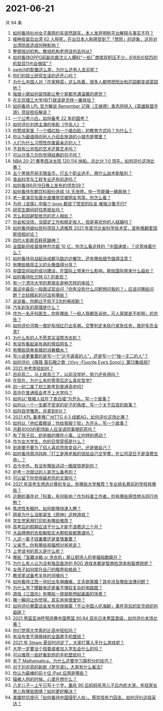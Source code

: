 # 2021-06-21

共 94 条

<!-- BEGIN -->
<!-- 最后更新时间 Mon Jun 21 2021 11:05:59 GMT+0800 (China Standard Time) -->

1. [如何看待杭州女子乘网约车突然跳车，本人发声明称平台解释与事实不符？](https://www.zhihu.com/question/465856176)
2. [接种疫苗后台湾 62
   人猝死，在台日本人称感受到了「愤怒」的迹象，这将对台湾防疫造成何种影响？](https://www.zhihu.com/question/466110239)
3. [整顿培训机构，教培机构老师该何去何从?](https://www.zhihu.com/question/463008808)
4. [如何看待OPPO前副总裁沈义人爆料“一些厂商库存积压不少，618杀价猛烈的机型双11也会很猛”？](https://www.zhihu.com/question/466051197)
5. [switch的配置这么差，为什么还有人去买呢？](https://www.zhihu.com/question/464901398)
6. [你们的硕士研究生读的还开心吗？](https://www.zhihu.com/question/455981846)
7. [为什么中国人对「在家种菜」这么执着，很多人都想把阳台和花园都变成菜园地？](https://www.zhihu.com/question/460289845)
8. [独居小窝如何装饰能让整个家都充满温暖的感觉？](https://www.zhihu.com/question/458240313)
9. [在北京理工大学(BIT)就读是怎样一番体验？](https://www.zhihu.com/question/24338502)
10. [如何看待 LPL 官方解说 Remember
    记得（王继德）表态将转入《英雄联盟手游》项目担任解说？](https://www.zhihu.com/question/465610838)
11. [一个公考小白，如何备考 22 年的国考？](https://www.zhihu.com/question/447760134)
12. [如何评价刘烨主演的电影《守岛人》？](https://www.zhihu.com/question/462891336)
13. [你赞成家里「一个唱红脸一个唱白脸」的教育方式吗？为什么？](https://www.zhihu.com/question/336332087)
14. [你认为最值得向别人介绍去旅游的小城市是哪里？](https://www.zhihu.com/question/463395298)
15. [人们为什么习惯性伤害最亲近的人？](https://www.zhihu.com/question/456462645)
16. [不具有公共性的艺术还算艺术吗？](https://www.zhihu.com/question/465384478)
17. [可以分享几句你觉得经典的句子吗？](https://www.zhihu.com/question/462684825)
18. [NBA 20-21 赛季西决太阳 120:114 快船，总比分 1:0
    领先，如何评价这场比赛？](https://www.zhihu.com/question/466241571)
19. [五个黑铁开局无限金币，打五个职业选手，用什么战术能胜利？](https://www.zhihu.com/question/460139174)
20. [食品科学与工程专业还有前途吗？](https://www.zhihu.com/question/372375945)
21. [如何看待6月19日晚上发布的领克09？](https://www.zhihu.com/question/466043949)
22. [如何看待东鹏饮料股价连续 14 天涨停，中一签能赚一辆奔驰？](https://www.zhihu.com/question/465492977)
23. [老一辈演员张晨光直播带货被网友骂哭，你怎么看？](https://www.zhihu.com/question/465922667)
24. [为何《龙珠》中每个 boss 都成了悟空的队友,唯独沙鲁不行?](https://www.zhihu.com/question/464605306)
25. [研究生期间好找男朋友吗？](https://www.zhihu.com/question/393637489)
26. [怎么和回避型依恋的恋人相处？](https://www.zhihu.com/question/441554867)
27. [你会和没钱，没固定工作和稳定收入，但是喜欢你的人结婚吗？](https://www.zhihu.com/question/463865885)
28. [如何看待疑似民科项目入选推荐 2021
    年度河北省科学技术奖，宣称推翻爱因斯坦相对论？](https://www.zhihu.com/question/465966475)
29. [四代火影能否耗死鼬神？](https://www.zhihu.com/question/462369273)
30. [全国新冠疫苗接种剂次超 10
    亿，你怎么看这样的「中国速度」？这意味着什么？](https://www.zhihu.com/question/466136436)
31. [如何看待肖战起诉成都马路边边餐饮，还有哪些细节值得注意？](https://www.zhihu.com/question/465777508)
32. [有哪些极简主义的头像值得分享？](https://www.zhihu.com/question/29173647)
33. [中国空间站的成功建设，在国际上带来什么影响，能给国际带来什么益处？](https://www.zhihu.com/question/465703732)
34. [如何看待杜兰特 G7 的表现？](https://www.zhihu.com/question/466100708)
35. [有一个清华大学的男朋友是种怎样的体验？](https://www.zhihu.com/question/30174174)
36. [面试中最后一般面试官会问「你有没有什么问题想问我的？」应该问哪些问题？比较精彩的问法有哪些？](https://www.zhihu.com/question/21559274)
37. [说说看，你刷过不低于3次的电视剧？](https://www.zhihu.com/question/457564696)
38. [汽车刹车的原理是什么？](https://www.zhihu.com/question/23704461)
39. [作为一名牙科医生，你有哪些「一般人我都告诉他，可人家就是不听啊」的忠告？](https://www.zhihu.com/question/56477060)
40. [如何评价河南一救护车闯红灯出车祸，交警判定未执行紧急任务，救护车负全责?](https://www.zhihu.com/question/465874196)
41. [为什么有的人不愿意买滚筒洗衣机？](https://www.zhihu.com/question/393287010)
42. [有没有看起来有病的情侣网名？](https://www.zhihu.com/question/460193137)
43. [有哪些简单易做的消暑糖水？](https://www.zhihu.com/question/20362705)
44. [写小说更重要的是写一个“近乎逼真的人”，还是写一个“独一无二的人”？](https://www.zhihu.com/question/462450168)
45. [如何评价《薇薇 萤石眼之歌（Vivy -Fluorite Eye’s
    Song）》第13集结局?](https://www.zhihu.com/question/466054985)
46. [2021 中考体验如何？](https://www.zhihu.com/question/463592456)
47. [目前高二，马上就高三了，以前没学好，努力还有用吗？](https://www.zhihu.com/question/452901439)
48. [在现在，为什么有的零零后这么喜欢哲学?](https://www.zhihu.com/question/436744133)
49. [初一初二废了初三能考到普通高中吗?](https://www.zhihu.com/question/465062081)
50. [高中在普通班会考不上大学吗？](https://www.zhihu.com/question/458586665)
51. [如何以“我被人挂在了表白墙”为开头，写一个故事？](https://www.zhihu.com/question/461083286)
52. [如何以一个一生都不受宠的妃子的角度，写一个关于后宫的故事？](https://www.zhihu.com/question/459786967)
53. [如何自学雅思，并拿到8分？](https://www.zhihu.com/question/48493199)
54. [2021 KPL 春季赛广州TTG 4:3
    成都AG，如何评价这场比赛？](https://www.zhihu.com/question/466215624)
55. [如何以「他红着眼说：你给我服个软」为开头，写一个故事？](https://www.zhihu.com/question/460697101)
56. [月薪4000的职场新人应该请同事喝奶茶吗？](https://www.zhihu.com/question/466090577)
57. [有了孩子后，奶爸做的哪件小事，让你特别感动？](https://www.zhihu.com/question/464550144)
58. [作为女大学生，你的日常穿搭是什么？](https://www.zhihu.com/question/317964300)
59. [到底要不要为了招人喜欢而改变自己，还是做自己？](https://www.zhihu.com/question/462208808)
60. [如何看待周鸿祎称「打工是用老板的钱给自己交学费，在公司混日子是浪费生命」？](https://www.zhihu.com/question/465936066)
61. [古今中外，有没有哪些诗词一眼就惊艳到你？](https://www.zhihu.com/question/465337346)
62. [护考一次就过的人是怎么备考的？](https://www.zhihu.com/question/462889007)
63. [可以留下你觉得最悲伤的文案吗？](https://www.zhihu.com/question/462309130)
64. [2021
    年高考生想选计算机专业，有哪些大学推荐？专业排名靠前的学校有哪些？](https://www.zhihu.com/question/459989965)
65. [近期的事件对「科普」有何影响？作为科普工作者，你有哪些感悟想与同行共勉？](https://www.zhihu.com/question/466136091)
66. [焦虑性失眠时，如何能够快速入睡？](https://www.zhihu.com/question/380959121)
67. [网易为什么没能诞生《原神》这种游戏？](https://www.zhihu.com/question/462790812)
68. [学生党家用打印机有哪些推荐？](https://www.zhihu.com/question/265997721)
69. [高考后的假期应该干什么才能不浪费这三个月？](https://www.zhihu.com/question/464123456)
70. [大品牌用的衣柜橱柜实木颗粒板都靠谱吗？](https://www.zhihu.com/question/271313928)
71. [人这一辈子钱重要还是爱情重要？](https://www.zhihu.com/question/465525426)
72. [父亲节，你有哪些祝福想对爸爸说？](https://www.zhihu.com/question/464551221)
73. [上学读书的意义是什么呢？](https://www.zhihu.com/question/463575351)
74. [哪些「宝藏冰箱 or 洗衣机」能让职场人的幸福指数飙升？](https://www.zhihu.com/question/460520767)
75. [为什么有人认为没有独显直连的 ROG
    游戏本都是智商检测本和智商税呢？](https://www.zhihu.com/question/465832825)
76. [女孩子如何提升自己的眼界和格局？](https://www.zhihu.com/question/443769667)
77. [教资笔试备考半年时间够吗？](https://www.zhihu.com/question/460126171)
78. [如何看待江西一孕妇出车祸瘫痪，丈夫欲离婚？其中涉及哪些法律问题？](https://www.zhihu.com/question/465900205)
79. [为什么学了模数电还是看不懂较复杂的电路图？](https://www.zhihu.com/question/432824969)
80. [游戏《三国杀》有哪些一提就能想起画面的场景？](https://www.zhihu.com/question/464961456)
81. [哪一瞬间让你觉得，其实爸爸很爱你？](https://www.zhihu.com/question/465743920)
82. [如何评价赛雷话金发布视频揭露「不让中国人吃海鲜」事件背后的反华组织利益链？](https://www.zhihu.com/question/465827983)
83. [2021 男篮亚洲杯预选赛中国男篮 90:84
    双杀日本男篮晋级，如何评价本场比赛？](https://www.zhihu.com/question/465993602)
84. [你们觉得大学真的比高中轻松吗？](https://www.zhihu.com/question/460551661)
85. [有没有舍不得换掉的全面屏手机壁纸？](https://www.zhihu.com/question/420662927)
86. [2021 年 Steam 夏促时间定了，大家打算入手什么游戏呢？](https://www.zhihu.com/question/456973633)
87. [大学一定要当个班委或者加入学生会什么的吗？](https://www.zhihu.com/question/461953477)
88. [可以推荐一些好看到炸的手机壁纸吗？](https://www.zhihu.com/question/382946508)
89. [有了 Mathematica，为什么还要学习算积分的技巧？](https://www.zhihu.com/question/465906679)
90. [对于刘亦菲的新剧《梦华录》，大家有什么看法?](https://www.zhihu.com/question/463716425)
91. [你认为最棒的前十位 iPad 应用是哪些？](https://www.zhihu.com/question/34453138)
92. [猫被人抱的时候，心里在想什么？](https://www.zhihu.com/question/463390158)
93. [八岁儿子一上午只写十个字，重庆 90
    后妈妈吼骂儿子后内疚大哭，年轻家长育儿有哪些困境？如何更好解决？](https://www.zhihu.com/question/465723069)
94. [美媒挖坑提问「如何看待中国侵犯人权」，蔡崇信有力回击，如何评价这段采访？](https://www.zhihu.com/question/465932695)

<!-- END -->
